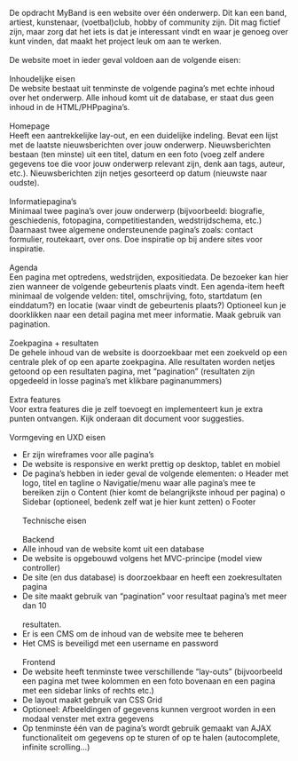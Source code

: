 De opdracht
MyBand is een website over één onderwerp. Dit kan een band, artiest, kunstenaar,
(voetbal)club, hobby of community zijn. Dit mag fictief zijn, maar zorg dat het iets is dat je
interessant vindt en waar je genoeg over kunt vinden, dat maakt het project leuk om aan te
werken. <br><br>
De website moet in ieder geval voldoen aan de volgende eisen:<br><br>
Inhoudelijke eisen<br>
De website bestaat uit tenminste de volgende pagina’s met echte inhoud over het
onderwerp. Alle inhoud komt uit de database, er staat dus geen inhoud in de HTML/PHPpagina’s.<br><br>
Homepage<br>
Heeft een aantrekkelijke lay-out, en een duidelijke indeling.
Bevat een lijst met de laatste nieuwsberichten over jouw onderwerp. Nieuwsberichten
bestaan (ten minste) uit een titel, datum en een foto (voeg zelf andere gegevens toe die voor
jouw onderwerp relevant zijn, denk aan tags, auteur, etc.).
Nieuwsberichten zijn netjes gesorteerd op datum (nieuwste naar oudste).<br><br>
Informatiepagina’s<br>
Minimaal twee pagina’s over jouw onderwerp (bijvoorbeeld: biografie, geschiedenis,
fotopagina, competitiestanden, wedstrijdschema, etc.) Daarnaast twee algemene
ondersteunende pagina’s zoals: contact formulier, routekaart, over ons. Doe inspiratie op bij
andere sites voor inspiratie.<br><br>
Agenda<br>
Een pagina met optredens, wedstrijden, expositiedata. De bezoeker kan hier zien wanneer
de volgende gebeurtenis plaats vindt. Een agenda-item heeft minimaal de volgende velden:
titel, omschrijving, foto, startdatum (en einddatum?) en locatie (waar vindt de gebeurtenis
plaats?) Optioneel kun je doorklikken naar een detail pagina met meer informatie.
Maak gebruik van pagination.<br><br>
Zoekpagina + resultaten<br>
De gehele inhoud van de website is doorzoekbaar met een zoekveld op een centrale plek of
op een aparte zoekpagina. Alle resultaten worden netjes getoond op een resultaten pagina,
met “pagination” (resultaten zijn opgedeeld in losse pagina’s met klikbare paginanummers)<br><br>
Extra features<br>
Voor extra features die je zelf toevoegt en implementeert kun je extra punten ontvangen.
Kijk onderaan dit document voor suggesties.<br><br>
Vormgeving en UXD eisen<br>
- Er zijn wireframes voor alle pagina’s
- De website is responsive en werkt prettig op desktop, tablet en mobiel
- De pagina’s hebben in ieder geval de volgende elementen:
o Header met logo, titel en tagline
o Navigatie/menu waar alle pagina’s mee te bereiken zijn
o Content (hier komt de belangrijkste inhoud per pagina)
o Sidebar (optioneel, bedenk zelf wat je hier kunt zetten)
o Footer<br><br>
Technische eisen<br><br>
Backend<br>
- Alle inhoud van de website komt uit een database
- De website is opgebouwd volgens het MVC-principe (model view controller)
- De site (en dus database) is doorzoekbaar en heeft een zoekresultaten pagina
- De site maakt gebruik van “pagination” voor resultaat pagina’s met meer dan 10<br><br>
resultaten.<br>
- Er is een CMS om de inhoud van de website mee te beheren
- Het CMS is beveiligd met een username en password<br><br>
Frontend
- De website heeft tenminste twee verschillende “lay-outs” (bijvoorbeeld een pagina
met twee kolommen en een foto bovenaan en een pagina met een sidebar links of
rechts etc.)
- De layout maakt gebruik van CSS Grid
- Optioneel: Afbeeldingen of gegevens kunnen vergroot worden in een modaal venster
met extra gegevens
- Op tenminste één van de pagina’s wordt gebruik gemaakt van AJAX functionaliteit
om gegevens op te sturen of op te halen (autocomplete, infinite scrolling…)
